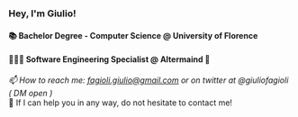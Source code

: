 ### Hey, I'm Giulio!

#### 📚 Bachelor Degree - Computer Science @ University of Florence 
#### 👨🏽‍💻 Software Engineering Specialist @ Altermaind 🏦


*📫 How to reach me: fagioli.giulio@gmail.com or on twitter at @giuliofagioli ( DM open )*<br>
📨 If I can help you in any way, do not hesitate to contact me!

<!--
**Remeic/Remeic** is a ✨ _special_ ✨ repository because its `README.md` (this file) appears on your GitHub profile.

Here are some ideas to get you started:

- 🔭 I’m currently working on ...
- 🌱 I’m currently learning ...
- 👯 I’m looking to collaborate on ...
- 🤔 I’m looking for help with ...
- 💬 Ask me about ...
- 📫 How to reach me: ...
- 😄 Pronouns: ...
- ⚡ Fun fact: ...
-->
